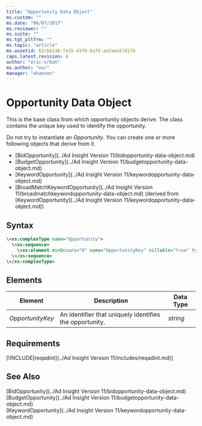 ```yaml
---
title: "Opportunity Data Object"
ms.custom: ""
ms.date: "06/07/2017"
ms.reviewer: ""
ms.suite: ""
ms.tgt_pltfrm: ""
ms.topic: "article"
ms.assetid: 62cbb136-f435-43f9-ba76-ae2aee57d17b
caps.latest.revision: 8
author: "eric-urban"
ms.author: "eur"
manager: "ehansen"
---
```

# Opportunity Data Object
This is the base class from which opportunity objects derive. The class contains the unique key used to identify the opportunity.

Do not try to instantiate an *Opportunity*. You can create one or more following objects that derive from it.
- [BidOpportunity](../Ad Insight Version 11/bidopportunity-data-object.md)  
- [BudgetOpportunity](../Ad Insight Version 11/budgetopportunity-data-object.md)  
- [KeywordOpportunity](../Ad Insight Version 11/keywordopportunity-data-object.md)  
- [BroadMatchKeywordOpportunity](../Ad Insight Version 11/broadmatchkeywordopportunity-data-object.md) (derived from [KeywordOpportunity](../Ad Insight Version 11/keywordopportunity-data-object.md))

## Syntax

```xml
\<xs:complexType name="Opportunity">
  \<xs:sequence>
    \<xs:element minOccurs="0" name="OpportunityKey" nillable="true" type="xs:string" />
  \</xs:sequence>
\</xs:complexType>
```

## <a name="Elements"></a>Elements

|Element|Description|Data Type|
|-----------|---------------|-------------|
|*OpportunityKey*|An identifier that uniquely identifies the opportunity.|*string*|

## Requirements
[!INCLUDE[reqadint](../Ad Insight Version 11/includes/reqadint.md)]
## See Also
[BidOpportunity](../Ad Insight Version 11/bidopportunity-data-object.md)  
[BudgetOpportunity](../Ad Insight Version 11/budgetopportunity-data-object.md)  
[KeywordOpportunity](../Ad Insight Version 11/keywordopportunity-data-object.md)  

